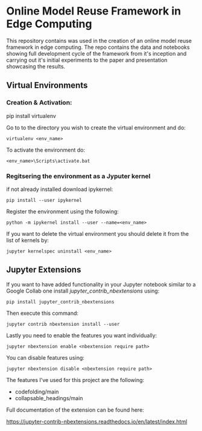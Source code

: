# Online Model Reuse Framework in Edge Computing

This repository contains was used in the creation of an online model reuse framework in edge computing. The repo contains the data and notebooks showing full development cycle of the framework from it's inception and carrying out it's initial experiments to the paper and presentation showcasing the results.

## Virtual Environments 

### Creation & Activation:

pip install virtualenv

Go to to the directory you wish to create the virtual environment and do:

	virtualenv <env_name>

To activate the environment do:

	<env_name>\Scripts\activate.bat

### Regitsering the environment as a Jyputer kernel

if not already installed download ipykernel:

	pip install --user ipykernel

Register the environment using the following:

	python -m ipykernel install --user --name=<env_name>

If you want to delete the virtual environment you should delete it from the list of kernels by:

	jupyter kernelspec uninstall <env_name>

## Jupyter Extensions

If you want to have added functionality in your Jupyter notebook similar to a Google Collab one install *jupyter_contrib_nbextensions* using: 

	pip install jupyter_contrib_nbextensions

Then execute this command:

	jupyter contrib nbextension install --user

Lastly you need to enable the features you want individually:

	jupyter nbextension enable <nbextension require path>

You can disable features using:

	jupyter nbextension disable <nbextension require path>

The features I've used for this project are the following:

- codefolding/main
- collapsable_headings/main

Full documentation of the extension can be found here:

https://jupyter-contrib-nbextensions.readthedocs.io/en/latest/index.html




